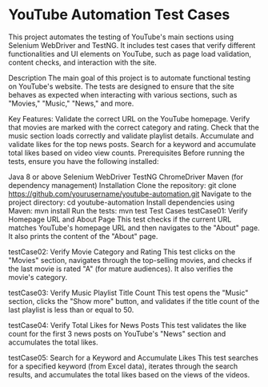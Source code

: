# YouTube Automation Test Cases
This project automates the testing of YouTube's main sections using Selenium WebDriver and TestNG. It includes test cases that verify different functionalities and UI elements on YouTube, such as page load validation, content checks, and interaction with the site.

Description
The main goal of this project is to automate functional testing on YouTube's website. The tests are designed to ensure that the site behaves as expected when interacting with various sections, such as "Movies," "Music," "News," and more.

Key Features:
Validate the correct URL on the YouTube homepage.
Verify that movies are marked with the correct category and rating.
Check that the music section loads correctly and validate playlist details.
Accumulate and validate likes for the top news posts.
Search for a keyword and accumulate total likes based on video view counts.
Prerequisites
Before running the tests, ensure you have the following installed:

Java 8 or above
Selenium WebDriver
TestNG
ChromeDriver
Maven (for dependency management)
Installation
Clone the repository:
git clone https://github.com/yourusername/youtube-automation.git
Navigate to the project directory:
cd youtube-automation
Install dependencies using Maven:
mvn install
Run the tests:
mvn test
Test Cases
testCase01: Verify Homepage URL and About Page
This test checks if the current URL matches YouTube's homepage URL and then navigates to the "About" page. It also prints the content of the "About" page.

testCase02: Verify Movie Category and Rating
This test clicks on the "Movies" section, navigates through the top-selling movies, and checks if the last movie is rated "A" (for mature audiences). It also verifies the movie's category.

testCase03: Verify Music Playlist Title Count
This test opens the "Music" section, clicks the "Show more" button, and validates if the title count of the last playlist is less than or equal to 50.

testCase04: Verify Total Likes for News Posts
This test validates the like count for the first 3 news posts on YouTube's "News" section and accumulates the total likes.

testCase05: Search for a Keyword and Accumulate Likes
This test searches for a specified keyword (from Excel data), iterates through the search results, and accumulates the total likes based on the views of the videos.











